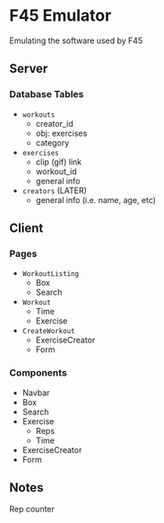 # F45 Emulator
Emulating the software used by F45

## Server
### Database Tables 
- `workouts`
    - creator_id 
    - obj: exercises
    - category 
- `exercises`
    - clip (gif) link
    - workout_id
    - general info
- `creators` (LATER)
    - general info (i.e. name, age, etc)

## Client 
### Pages
- `WorkoutListing`
    - Box
    - Search 
- `Workout`
    - Time
    - Exercise 
- `CreateWorkout`
    - ExerciseCreator
    - Form

### Components
- Navbar
- Box
- Search 
- Exercise 
    - Reps
    - Time
- ExerciseCreator
- Form


## Notes 
Rep counter